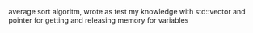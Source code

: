 average sort algoritm, wrote as test my knowledge with std::vector and pointer for getting and releasing memory for variables

